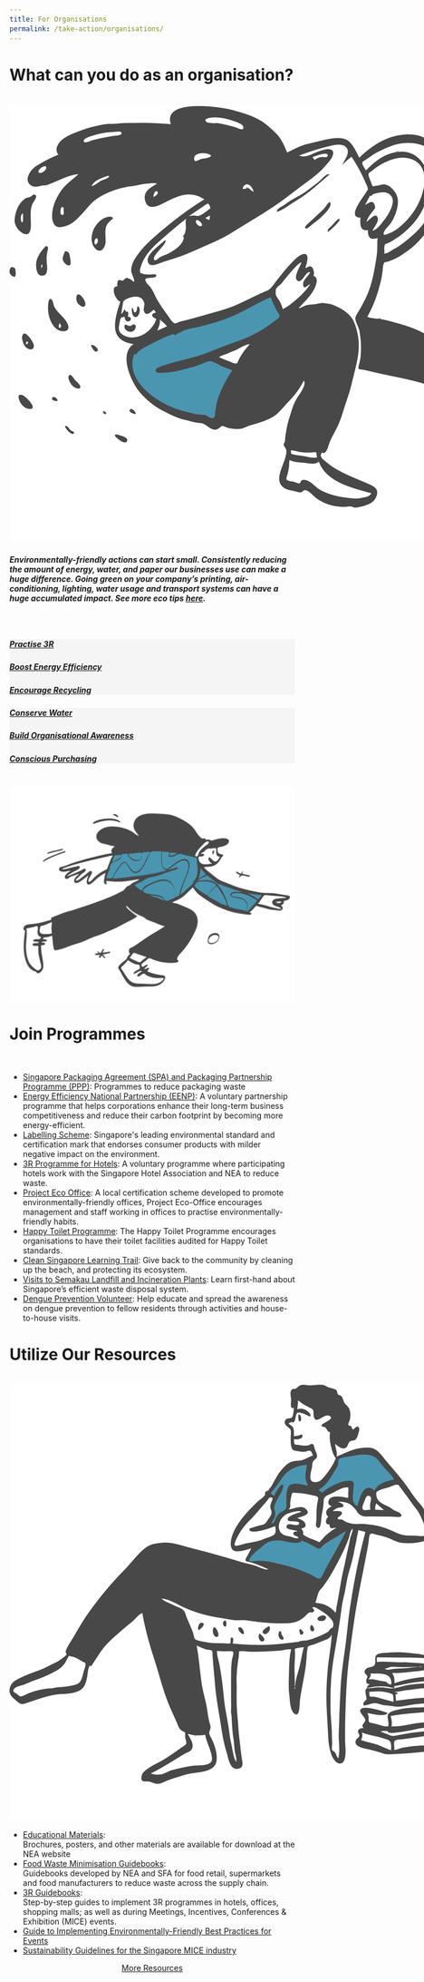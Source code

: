 ```yaml
---
title: For Organisations
permalink: /take-action/organisations/
---
```

<head>
<link href="https://cdnjs.cloudflare.com/ajax/libs/font-awesome/5.13.0/css/all.min.css" rel="stylesheet">
</head>

<h1><b> What can you do as an organisation?</b></h1>

<div class='container' id='org'>
    <div class='grid-row'>
        <div class='grid-column'>
            <img src="/images/take-action-4.svg" style="max-width:50vh; margin-top:20px">
        </div> 
    </div>
    <div>
    <h5>Environmentally-friendly actions can start small. Consistently reducing the amount of energy, water, and paper our businesses use can make a huge difference. Going green on your company’s printing, air-conditioning, lighting, water usage and transport systems can have a huge accumulated impact. See more eco tips <a href="https://www.sec.org.sg/ecofnb/ecotips.html">here</a>.</h5>
    <br>
    </div>
<!-- used id #org for line below to select link CSS instead of inline styles, refer to CSS -->
    <div class='grid-row' style="background-color:#f5f5f5;">
        <div class='grid-column'>
            <div class='fontawesome-card'>
            <h5><i class="fas fa-recycle"></i></h5></div>
            <div>
                <h5><a href="https://www.nea.gov.sg/our-services/waste-management/3r-programmes-and-resources/waste-minimisation-and-recycling/at-work">Practise 3R</a></h5>
            </div>
        </div>
        <div class='grid-column'>
            <div>
            <h5><i class="fas fa-plug"></i></h5></div>
            <div>
                <h5><a href="https://www.e2singapore.gov.sg/households/saving-energy-at-home/energy-saving-tips/more-energy-saving-practices-at-home">Boost Energy Efficiency</a></h5>
            </div>
        </div>
        <div class='grid-column'>
            <div>
            <h5><i class="fas fa-dumpster"></i></h5></div>
            <div>
                <h5><a href="https://www.sec.org.sg/ecooffice/waste-management-recycling.php">Encourage Recycling</a></h5>
            </div>
        </div>
    </div>
    <div class='grid-row' style="background-color:#f5f5f5;">
        <div class='grid-column'>
            <div>
            <h5><i class="fas fa-hand-holding-water"></i></h5></div>
            <div>
                <h5><a href="https://www.sec.org.sg/ecooffice/water-conversation.php">Conserve Water</a></h5>
            </div>
        </div>
        <div class='grid-column'>
            <div>
            <h5><i class="fas fa-universal-access"></i></h5></div>
            <div>
                <h5><a href="https://www.sec.org.sg/ecooffice/organisational-awareness.php">Build Organisational Awareness</a></h5>
            </div>
        </div>
        <div class='grid-column'>
            <div>
            <h5><i class="fas fa-shopping-cart"></i></h5></div>
            <div>
                <h5><a href="https://www.sec.org.sg/ecooffice/purchasing-operation.php">Conscious Purchasing</a></h5>
            </div>
        </div>
    </div>
</div>

<br>

  <div class='grid-row'>
    <div class='grid-column'>
        <img src="/images/take-action-5.svg">
    </div>
    <div class='grid-column double-column'>
        <div class='lists'>
            <h1><b>Join Programmes</b></h1><br>
                <ul>
                <li><a href="https://www.nea.gov.sg/programmes-grants/schemes/singapore-packaging-arrangement">Singapore Packaging Agreement (SPA) and Packaging Partnership Programme (PPP)</a>: Programmes to reduce packaging waste</li>
                <li><a href="https://www.e2singapore.gov.sg/programmes-and-grants/programmes/energy-efficiency-national-partnership">Energy Efficiency National Partnership (EENP)</a>: A voluntary partnership programme that helps corporations enhance their long-term business competitiveness and reduce their carbon footprint by becoming more energy-efficient.</li>
                <li><a href="http://sgls.sec.org.sg/">Labelling Scheme</a>: Singapore&#39;s leading environmental standard and certification mark that endorses consumer products with milder negative impact on the environment.</li>
                <li><a href="https://www.nea.gov.sg/our-services/waste-management/3r-programmes-and-resources/waste-minimisation-and-recycling/at-work">3R Programme for Hotels</a>: A voluntary programme where participating hotels work with the Singapore Hotel Association and NEA to reduce waste.</li>
                <li><a href="http://www.sec.org.sg/ecooffice/">Project Eco Office</a>: A local certification scheme developed to promote environmentally-friendly offices, Project Eco-Office encourages management and staff working in offices to practise environmentally-friendly habits.</li>
                <li><a href="http://www.toilet.org.sg/projects3_2.html">Happy Toilet Programme</a>: The Happy Toilet Programme encourages organisations to have their toilet facilities audited for Happy Toilet standards.</li>
                <li><a href="https://www.nea.gov.sg/programmes-grants/learning-journeys/clean-singapore-learning-trail">Clean Singapore Learning Trail</a>: Give back to the community by cleaning up the beach, and protecting its ecosystem.</li>
                <li><a href="http://www.nea.gov.sg/energy-waste/waste-management/visit-nea&#39;s-incineration-plants-and-semakau-landfill">Visits to Semakau Landfill and Incineration Plants</a>: Learn first-hand about Singapore’s efficient waste disposal system.</li>
                <li><a href="https://www.nea.gov.sg/programmes-grants/volunteering">Dengue Prevention Volunteer</a>: Help educate and spread the awareness on dengue prevention to fellow residents through activities and house-to-house visits. </li>
                </ul>
        </div>
    </div>
</div>


<div class='grid-row' style="padding-bottom:0px">
    <div class='grid-column'>
            <h1><b>Utilize Our Resources</b></h1><br>
        <img src="/images/take-action-6.svg" style="max-width:33vh;">
    </div> 
</div>

-   [Educational Materials](https://www.nea.gov.sg/corporate-functions/resources/educational-materials/exhibits):  
Brochures, posters, and other materials are available for download at the NEA website
-   [Food Waste Minimisation Guidebooks](https://www.nea.gov.sg/our-services/waste-management/3r-programmes-and-resources/food-waste-management):  
Guidebooks developed by NEA and SFA for food retail, supermarkets and food manufacturers to reduce waste across the supply chain.
-   [3R Guidebooks](https://www.nea.gov.sg/our-services/waste-management/3r-programmes-and-resources/3r-guidebooks):  
Step-by-step guides to implement 3R programmes in hotels, offices, shopping malls; as well as during Meetings, Incentives, Conferences & Exhibition (MICE) events.
-   [Guide to Implementing Environmentally-Friendly Best Practices for Events](http://www.mse.gov.sg/top/faqs/guide-to-environmentally-friendly-practices-for-events)
-   [Sustainability Guidelines for the Singapore MICE industry](http://www.google.com/url?sa=t&rct=j&q=sustainability%20guidlelines%20for%20singapore%20mice%20industry&source=web&cd=2&cad=rja&ved=0CDAQFjAB&url=http%3A%2F%2Fwww.yoursingapore.com%2Fcontent%2Fdam%2Fmice%2Fen%2Fwhysingapore%2FPDF%2FSTB_sustainability_guidelines_manual_november_2013.pdf&ei=YJX_UoSHJouYrgeygIHACg&usg=AFQjCNFdiQk8fzASWI14j89LLXiYGMCGTA&sig2=7xNpKSRt3BxtG0fEJVNWRQ&bvm=bv.61535280,d.bmk)   

<center><a class="button_david" href="/resources/">More Resources</a></center>
